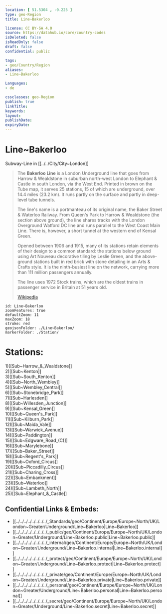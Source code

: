 ```yaml
---
location: [ 51.5304 , -0.225 ] 
type: geo-Region
title: Line~Bakerloo

license: CC BY-SA 4.0
source: https://datahub.io/core/country-codes
isDeleted: false
isReadOnly: false
draft: false
confidential: public

tags:
- geo/Country/Region
aliases:
- Line~Bakerloo

Languages:
- de

cssclasses: geo-Region
publish: true
linkTitle: 
keywords: 
layout: 
publishDate: 
expiryDate: 
---
```


# Line~Bakerloo

Subway-Line in [[../../City/City~London]] 

> The **Bakerloo Line** is a London Underground line that goes from Harrow & Wealdstone in suburban north-west London to Elephant & Castle in south London, via the West End. Printed in brown on the Tube map, it serves 25 stations, 15 of which are underground, over 14.4 miles (23.2 km). It runs partly on the surface and partly in deep-level tube tunnels.
>
> The line's name is a portmanteau of its original name, the Baker Street & Waterloo Railway. From Queen's Park to Harrow & Wealdstone (the section above ground), the line shares tracks with the London Overground Watford DC line and runs parallel to the West Coast Main Line. There is, however, a short tunnel at the western end of Kensal Green.
>
> Opened between 1906 and 1915, many of its stations retain elements of their design to a common standard: the stations below ground using Art Nouveau decorative tiling by Leslie Green, and the above-ground stations built in red brick with stone detailing in an Arts & Crafts style. It is the ninth-busiest line on the network, carrying more than 111 million passengers annually.
>
> The line uses 1972 Stock trains, which are the oldest trains in passenger service in Britain at 51 years old.
>
> [Wikipedia](https://en.wikipedia.org/wiki/Bakerloo%20line)

```leaflet
id: Line~Bakerloo
zoomFeatures: true 
defaultZoom: 11 
maxZoom: 18
stroke: red
geojsonFolder: ./Line~Bakerloo/
markerFolder: ./Station/
```


# Stations:
1)[[Sub~Harrow_&_Wealdstone]]  
2)[[Sub~Kenton]]  
3)[[Sub~South_Kenton]]  
4)[[Sub~North_Wembley]]  
5)[[Sub~Wembley_Central]]  
6)[[Sub~Stonebridge_Park]]  
7)[[Sub~Harlesden]]  
8)[[Sub~Willesden_Junction]]  
9)[[Sub~Kensal_Green]]  
10)[[Sub~Queen's_Park]]  
11)[[Sub~Kilburn_Park]]  
12)[[Sub~Maida_Vale]]  
13)[[Sub~Warwick_Avenue]]  
14)[[Sub~Paddington]]  
15)[[Sub~Edgware_Road_(C)]]  
16)[[Sub~Marylebone]]  
17)[[Sub~Baker_Street]]  
18)[[Sub~Regent's_Park]]  
19)[[Sub~Oxford_Circus]]  
20)[[Sub~Piccadilly_Circus]]  
21)[[Sub~Charing_Cross]]  
22)[[Sub~Embankment]]  
23)[[Sub~Waterloo]]  
24)[[Sub~Lambeth_North]]  
25)[[Sub~Elephant_&_Castle]]  



## Confidential Links & Embeds: 
- [[../../../../../../../../_Standards/geo/Continent/Europe/Europe~North/UK/London~Greater/Underground/Line~Bakerloo|Line~Bakerloo]] 
- [[../../../../../../../../_public/geo/Continent/Europe/Europe~North/UK/London~Greater/Underground/Line~Bakerloo.public|Line~Bakerloo.public]] 
- [[../../../../../../../../_internal/geo/Continent/Europe/Europe~North/UK/London~Greater/Underground/Line~Bakerloo.internal|Line~Bakerloo.internal]] 
- [[../../../../../../../../_protect/geo/Continent/Europe/Europe~North/UK/London~Greater/Underground/Line~Bakerloo.protect|Line~Bakerloo.protect]] 
- [[../../../../../../../../_private/geo/Continent/Europe/Europe~North/UK/London~Greater/Underground/Line~Bakerloo.private|Line~Bakerloo.private]] 
- [[../../../../../../../../_personal/geo/Continent/Europe/Europe~North/UK/London~Greater/Underground/Line~Bakerloo.personal|Line~Bakerloo.personal]] 
- [[../../../../../../../../_secret/geo/Continent/Europe/Europe~North/UK/London~Greater/Underground/Line~Bakerloo.secret|Line~Bakerloo.secret]] 

